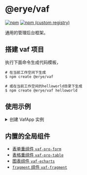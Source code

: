 # @erye/vaf

[![npm](https://img.shields.io/npm/v/@erye/vaf)](https://www.npmjs.com/package/@erye/vaf)
[![npm (custom registry)](https://img.shields.io/npm/v/@erye/vaf/latest?label=npmmirror&logo=npmmirror&registry_uri=https%3A%2F%2Fregistry.npmmirror.com)](https://npmmirror.com/package/@erye/vaf)

通用的管理后台框架。

## 搭建 vaf 项目

执行下面命令生成代码模板，

```shell
# 在当前工作空间下生成
$ npm create @erye/vaf

# 或在当前工作空间的helloworld目录下生成
$ npm create @erye/vaf helloworld
```

## 使用示例

<details>
  <summary>创建 VafApp 实例</summary>

```javascript
import "element-plus/dist/index.css";
import "@erye/vaf/dist/index.css";

import {
  createVafApp,
  installVafComponents,
  installVafProComponents,
  getRequest,
} from "@erye/vaf";

const { app } = createVafApp({
  settingConfig: {
    name: "Vue Admin Framework",
    slogan: "方便、快捷、精准",
    logo: "/logo.png",
    copyright: "本网站属于个人技术分享网站",
  },
  dataFuncConfig: {
    login: AuthService.login,
    getUserinfo: AuthService.getUserinfo,
    logout: AuthService.logout,
  },
  leftmenuConfig: {
    logo: "/logo.png", // 左侧菜单的logo
    menus: [
      {
        type: "router-link", // 可以有children，即可以有子菜单
        id: "/home",
        path: '/home',
        title: "首页",
        children: [],
        // 依赖这2个字段方式，来完成左侧菜单的角色过滤
        authLevel: 2, // 0=>匿名 | 1=>登录(默认) | 2=>需鉴别角色
        authRoles: ["super-admin"], // 当鉴权等级为2时，该字段才有效，默认为空数组
      },
      {
        type: "http-link", // 不可以有children，即不可以有子菜单
        path: "https://staging-cn.vuejs.org/",
        title: "Vue3",
      },
    ],
  },
  routeConfig: {
    mode = "hash", // hash || history
    base = "/",
    // vaf约束的路由配置，会插在VafPageLayout中。
    // 约束只能使用一个层级的路由, 也就是不能有children选项。
    pageRoutes: [
      {
        path: "/home",
        meta: {
          VafLeftmenuId: "/home",
          VafAuthLevel: 1,
          title: "首页",
        },
        component: () => import("./pages/Home.vue"),
      },
      {
        path: "/super-admin/admin",
        meta: {
          VafLeftmenuId: "/super-admin/admin",
          // 依赖这2个字段方式，来完成路由的鉴权
          VafAuthLevel: 2, // 0=>匿名 | 1=>登录(默认) | 2=>需鉴别角色
          VafAuthRoles: ["super-admin"], // 当鉴权等级为2时，该字段才有效，默认为空数组
          title: "管理员",
        },
        component: () => import("./pages/SuperAdmin/Admin.vue"),
      },
    ],
    // 原生的路由配置，不做约束，可以使用多层级路由。
    vanillaRoutes: [
      {
        redirect: "/home",
        path: "/",
        name: "/",
      },
      {
        path: "/helloworld",
        name: "/helloworld",
        meta: {
          VafLeftmenuId: "/helloworld", // 与leftmenu匹配的id

          // 依赖这2个字段方式，来完成路由的鉴权
          VafAuthLevel: 0, // 0=>匿名 | 1=>登录(默认) | 2=>需鉴别角色
          VafAuthRoles: [], // 当鉴权等级为2时，该字段才有效，默认为空数组

          title: "Hello World",
        },
        component: () => import("./pages/HelloWorld.vue"),
      },
    ],
    // 路由守卫函数参数与VueRouter的保持一致 https://router.vuejs.org/zh/api/#aftereach
    // beforeEach() {}, // 如果设置了，会覆盖内置的beforeEach守卫
    // afterEach() {},// 如果设置了，会覆盖内置的afterEach守卫
    // beforeResolve() {},
    // onError() {},
  },
});
app.use(ElementPlus);
app.use(installVafProComponents);
app.use(installVafComponents);
app.mount("#app");
```

</details>

## 内置的全局组件

- [表单重组件 `vaf-pro-form`](https://github.com/chenhaihong/vaf/tree/main/src/ProComponents/VafProForm)
- [表格重组件 `vaf-pro-table`](https://github.com/chenhaihong/vaf/tree/main/src/ProComponents/VafProTable)
- [图表组件 `vaf-echarts`](https://github.com/chenhaihong/vaf/tree/main/src/components/VafEcharts)
- [`fragment` 组件 `vaf-fragment`](https://github.com/chenhaihong/vaf/tree/main/src/components/VafFragment)
